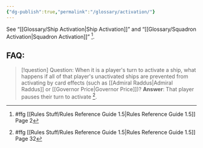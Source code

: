 ```yaml
---
{"dg-publish":true,"permalink":"/glossary/activation/"}
---
```


See “[[Glossary/Ship Activation\|Ship Activation]]” and “[[Glossary/Squadron Activation\|Squadron Activation]]” [^1].

## FAQ:

> [!question] Question: When it is a player's turn to activate a ship, what happens if all of that player's unactivated ships are prevented from activating by card effects (such as [[Admiral Raddus\|Admiral Raddus]] or [[Governor Price\|Governor Price]])?
> **Answer**: That player pauses their turn to activate [^2].


[^1]: #ffg [[Rules Stuff/Rules Reference Guide 1.5\|Rules Reference Guide 1.5]] Page 2
[^2]: #ffg [[Rules Stuff/Rules Reference Guide 1.5\|Rules Reference Guide 1.5]] Page 32